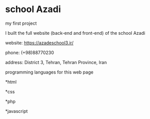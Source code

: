 # school Azadi
my first project


I built the full website (back-end and front-end) of the school Azadi

website: 
https://azadeschool3.ir/

phone:
(+98)88770230

address: 
District 3, Tehran, Tehran Province, Iran

programming languages for this web page

*html

*css

*php

*javascript
